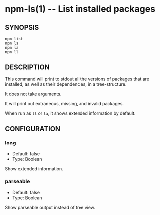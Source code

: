 npm-ls(1) -- List installed packages
======================================

## SYNOPSIS

    npm list
    npm ls
    npm la
    npm ll

## DESCRIPTION

This command will print to stdout all the versions of packages that are
installed, as well as their dependencies, in a tree-structure.

It does not take arguments.

It will print out extraneous, missing, and invalid packages.

When run as `ll` or `la`, it shows extended information by default.

## CONFIGURATION

### long

* Default: false
* Type: Boolean

Show extended information.

### parseable

* Default: false
* Type: Boolean

Show parseable output instead of tree view.

